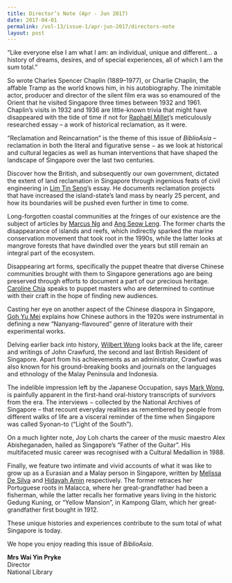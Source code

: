 ```yaml
---
title: Director’s Note (Apr - Jun 2017)
date: 2017-04-01
permalink: /vol-13/issue-1/apr-jun-2017/directors-note
layout: post
---
```

“Like everyone else I am what I am: an individual, unique and different… a history of dreams, desires, and of special experiences, all of which I am the sum total.”

So wrote Charles Spencer Chaplin (1889–1977), or Charlie Chaplin, the affable Tramp as the world knows him, in his autobiography. The inimitable actor, producer and director of the silent film era was so enamoured of the Orient that he visited Singapore three times between 1932 and 1961. Chaplin’s visits in 1932 and 1936 are little-known trivia that might have disappeared with the tide of time if not for [Raphaël Millet](/vol-13/issue-1/apr-jun-2017/chaplininsingapore)’s meticulously researched essay – a work of historical reclamation, as it were.

“Reclamation and Reincarnation” is the theme of this issue of *BiblioAsia* – reclamation in both the literal and figurative sense − as we look at historical and cultural legacies as well as human interventions that have shaped the landscape of Singapore over the last two centuries.

Discover how the British, and subsequently our own government, dictated the extent of land reclamation in Singapore through ingenious feats of civil engineering in [Lim Tin Seng](/vol-13/issue-1/apr-jun-2017/land-from-sand)’s essay. He documents reclamation projects that have increased the island-state’s land mass by nearly 25 percent, and how its boundaries will be pushed even further in time to come.

Long-forgotten coastal communities at the fringes of our existence are the subject of articles by [Marcus Ng](/vol-13/issue-1/apr-jun-2017/through-time-and-tide) and [Ang Seow Leng](/vol-13/issue-1/apr-jun-2017/mangroves). The former charts the disappearance of islands and reefs, which indirectly sparked the marine conservation movement that took root in the 1990s, while the latter looks at mangrove forests that have dwindled over the years but still remain an integral part of the ecosystem.

Disappearing art forms, specifically the puppet theatre that diverse Chinese communities brought with them to Singapore generations ago are being preserved through efforts to document a part of our precious heritage. [Caroline Chia](/vol-13/issue-1/apr-jun-2017/chinesepuppettheatre) speaks to puppet masters who are determined to continue with their craft in the hope of finding new audiences.

Casting her eye on another aspect of the Chinese diaspora in Singapore, [Goh Yu Mei](/vol-13/issue-1/apr-jun-2017/nanyang-flavour) explains how Chinese authors in the 1920s were instrumental in defining a new “Nanyang-flavoured” genre of literature with their experimental works.

Delving earlier back into history, [Wilbert Wong](/vol-13/issue-1/apr-jun-2017/doctorturneddiplomat) looks back at the life, career and writings of John Crawfurd, the second and last British Resident of Singapore. Apart from his achievements as an administrator, Crawfurd was also known for his ground-breaking books and journals on the languages and ethnology of the Malay Peninsula and Indonesia.

The indelible impression left by the Japanese Occupation, says [Mark Wong](/vol-13/issue-1/apr-jun-2017/voices-that-remain), is painfully apparent in the first-hand oral-history transcripts of survivors from the era. The interviews − collected by the National Archives of Singapore – that recount everyday realities as remembered by people from different walks of life are a visceral reminder of the time when Singapore was called Syonan-to (“Light of the South”).

On a much lighter note, Joy Loh charts the career of the music maestro Alex Abisheganaden, hailed as Singapore’s “Father of the Guitar”. His multifaceted music career was recognised with a Cultural Medallion in 1988.

Finally, we feature two intimate and vivid accounts of what it was like to grow up as a Eurasian and a Malay person in Singapore, written by [Melissa De Silva](/vol-13/issue-1/apr-jun-2017/meetingwiththesea) and [Hidayah Amin](/vol-13/issue-1/apr-jun-2017/gedung-kuning) respectively. The former retraces her Portuguese roots in Malacca, where her great-grandfather had been a fisherman, while the latter recalls her formative years living in the historic Gedung Kuning, or “Yellow Mansion”, in Kampong Glam, which her great-grandfather first bought in 1912.

These unique histories and experiences contribute to the sum total of what Singapore is today.

We hope you enjoy reading this issue of *BiblioAsia*.

<b>Mrs Wai Yin Pryke</b><br>
Director<br>
National Library